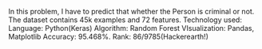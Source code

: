 In this problem, I have to predict that whether the Person is criminal or not.
The dataset contains 45k examples and 72 features.
Technology used:
Language: Python(Keras)
Algorithm: Random Forest
VIsualization: Pandas, Matplotlib
Accuracy: 95.468%.
Rank: 86/9785(Hackerearth!)
